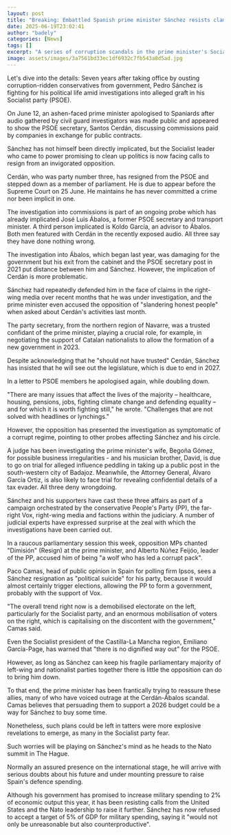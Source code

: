 ```yaml
---
layout: post
title: "Breaking: Embattled Spanish prime minister Sánchez resists clamour for resignation"
date: 2025-06-19T23:02:41
author: "badely"
categories: [News]
tags: []
excerpt: "A series of corruption scandals in the prime minister's Socialist party makes his position vulnerable."
image: assets/images/3a7561bd33ec1df6932c7fb543a8d5ad.jpg
---
```


Let's dive into the details: Seven years after taking office by ousting corruption-ridden conservatives from government, Pedro Sánchez is fighting for his political life amid investigations into alleged graft in his Socialist party (PSOE).

On June 12, an ashen-faced prime minister apologised to Spaniards after audio gathered by civil guard investigators was made public and appeared to show the PSOE secretary, Santos Cerdán, discussing commissions paid by companies in exchange for public contracts.

Sánchez has not himself been directly implicated, but the Socialist leader who came to power promising to clean up politics is now facing calls to resign from an invigorated opposition.

Cerdán, who was party number three, has resigned from the PSOE and stepped down as a member of parliament. He is due to appear before the Supreme Court on 25 June. He maintains he has never committed a crime nor been implicit in one.

The investigation into commissions is part of an ongoing probe which has already implicated José Luis Ábalos, a former PSOE secretary and transport minister. A third person implicated is Koldo García, an advisor to Ábalos. Both men featured with Cerdán in the recently exposed audio. All three say they have done nothing wrong.

The investigation into Ábalos, which began last year, was damaging for the government but his exit from the cabinet and the PSOE secretary post in 2021 put distance between him and Sánchez. However, the implication of Cerdán is more problematic.

Sánchez had repeatedly defended him in the face of claims in the right-wing media over recent months that he was under investigation, and the prime minister even accused the opposition of "slandering honest people" when asked about Cerdán's activities last month.

The party secretary, from the northern region of Navarre, was a trusted confidant of the prime minister, playing a crucial role, for example, in negotiating the support of Catalan nationalists to allow the formation of a new government in 2023.

Despite acknowledging that he "should not have trusted" Cerdán, Sánchez has insisted that he will see out the legislature, which is due to end in 2027.

In a letter to PSOE members he apologised again, while doubling down.

"There are many issues that affect the lives of the majority – healthcare, housing, pensions, jobs, fighting climate change and defending equality – and for which it is worth fighting still," he wrote. "Challenges that are not solved with headlines or lynchings."

However, the opposition has presented the investigation as symptomatic of a corrupt regime, pointing to other probes affecting Sánchez and his circle.

A judge has been investigating the prime minister's wife, Begoña Gómez, for possible business irregularities - and his musician brother, David, is due to go on trial for alleged influence peddling in taking up a public post in the south-western city of Badajoz. Meanwhile, the Attorney General, Álvaro García Ortiz, is also likely to face trial for revealing confidential details of a tax evader. All three deny wrongdoing.

Sánchez and his supporters have cast these three affairs as part of a campaign orchestrated by the conservative People's Party (PP), the far-right Vox, right-wing media and factions within the judiciary. A number of judicial experts have expressed surprise at the zeal with which the investigations have been carried out.

In a raucous parliamentary session this week, opposition MPs chanted "Dimisión" (Resign) at the prime minister, and Alberto Núñez Feijóo, leader of the PP, accused him of being "a wolf who has led a corrupt pack".

Paco Camas, head of public opinion in Spain for polling firm Ipsos, sees a Sánchez resignation as "political suicide" for his party, because it would almost certainly trigger elections, allowing the PP to form a government, probably with the support of Vox.

"The overall trend right now is a demobilised electorate on the left, particularly for the Socialist party, and an enormous mobilisation of voters on the right, which is capitalising on the discontent with the government," Camas said.

Even the Socialist president of the Castilla-La Mancha region, Emiliano García-Page, has warned that "there is no dignified way out" for the PSOE.

However, as long as Sánchez can keep his fragile parliamentary majority of left-wing and nationalist parties together there is little the opposition can do to bring him down.

To that end, the prime minister has been frantically trying to reassure these allies, many of who have voiced outrage at the Cerdán-Ábalos scandal. Camas believes that persuading them to support a 2026 budget could be a way for Sánchez to buy some time.

Nonetheless, such plans could be left in tatters were more explosive revelations to emerge, as many in the Socialist party fear.

Such worries will be playing on Sánchez's mind as he heads to the Nato summit in The Hague.

Normally an assured presence on the international stage, he will arrive with serious doubts about his future and under mounting pressure to raise Spain's defence spending.

Although his government has promised to increase military spending to 2% of economic output this year, it has been resisting calls from the United States and the Nato leadership to raise it further. Sánchez has now refused to accept a target of 5% of GDP for military spending, saying it "would not only be unreasonable but also counterproductive".


